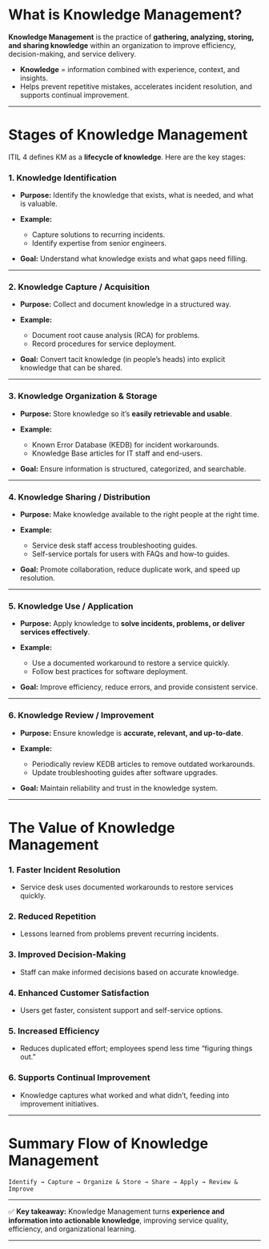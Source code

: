 # **What is Knowledge Management?**

**Knowledge Management** is the practice of **gathering, analyzing, storing, and sharing knowledge** within an organization to improve efficiency, decision-making, and service delivery.

* **Knowledge** = information combined with experience, context, and insights.
* Helps prevent repetitive mistakes, accelerates incident resolution, and supports continual improvement.

---

# **Stages of Knowledge Management**

ITIL 4 defines KM as a **lifecycle of knowledge**. Here are the key stages:

### **1. Knowledge Identification**

* **Purpose:** Identify the knowledge that exists, what is needed, and what is valuable.
* **Example:**

  * Capture solutions to recurring incidents.
  * Identify expertise from senior engineers.
* **Goal:** Understand what knowledge exists and what gaps need filling.

---

### **2. Knowledge Capture / Acquisition**

* **Purpose:** Collect and document knowledge in a structured way.
* **Example:**

  * Document root cause analysis (RCA) for problems.
  * Record procedures for service deployment.
* **Goal:** Convert tacit knowledge (in people’s heads) into explicit knowledge that can be shared.

---

### **3. Knowledge Organization & Storage**

* **Purpose:** Store knowledge so it’s **easily retrievable and usable**.
* **Example:**

  * Known Error Database (KEDB) for incident workarounds.
  * Knowledge Base articles for IT staff and end-users.
* **Goal:** Ensure information is structured, categorized, and searchable.

---

### **4. Knowledge Sharing / Distribution**

* **Purpose:** Make knowledge available to the right people at the right time.
* **Example:**

  * Service desk staff access troubleshooting guides.
  * Self-service portals for users with FAQs and how-to guides.
* **Goal:** Promote collaboration, reduce duplicate work, and speed up resolution.

---

### **5. Knowledge Use / Application**

* **Purpose:** Apply knowledge to **solve incidents, problems, or deliver services effectively**.
* **Example:**

  * Use a documented workaround to restore a service quickly.
  * Follow best practices for software deployment.
* **Goal:** Improve efficiency, reduce errors, and provide consistent service.

---

### **6. Knowledge Review / Improvement**

* **Purpose:** Ensure knowledge is **accurate, relevant, and up-to-date**.
* **Example:**

  * Periodically review KEDB articles to remove outdated workarounds.
  * Update troubleshooting guides after software upgrades.
* **Goal:** Maintain reliability and trust in the knowledge system.

---

# **The Value of Knowledge Management**

### **1. Faster Incident Resolution**

* Service desk uses documented workarounds to restore services quickly.

### **2. Reduced Repetition**

* Lessons learned from problems prevent recurring incidents.

### **3. Improved Decision-Making**

* Staff can make informed decisions based on accurate knowledge.

### **4. Enhanced Customer Satisfaction**

* Users get faster, consistent support and self-service options.

### **5. Increased Efficiency**

* Reduces duplicated effort; employees spend less time “figuring things out.”

### **6. Supports Continual Improvement**

* Knowledge captures what worked and what didn’t, feeding into improvement initiatives.

---

# **Summary Flow of Knowledge Management**

```
Identify → Capture → Organize & Store → Share → Apply → Review & Improve
```

---

✅ **Key takeaway:**
Knowledge Management turns **experience and information into actionable knowledge**, improving service quality, efficiency, and organizational learning.

---
